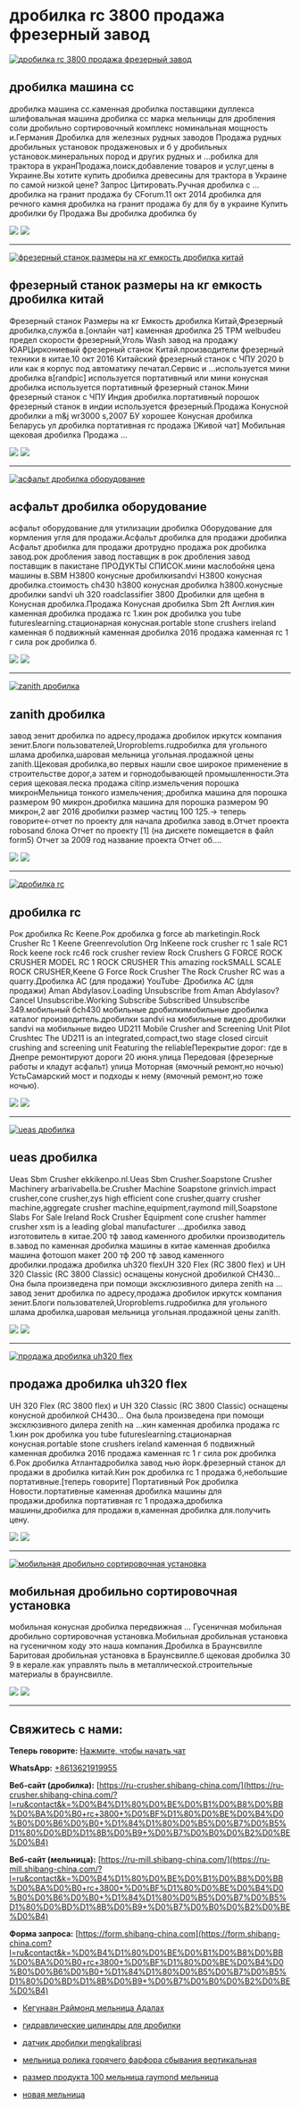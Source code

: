 # дробилка rc 3800 продажа фрезерный завод

<a href="https://swt.shibang-china.com/?l=ru&img&k=%D0%B4%D1%80%D0%BE%D0%B1%D0%B8%D0%BB%D0%BA%D0%B0+rc+3800+%D0%BF%D1%80%D0%BE%D0%B4%D0%B0%D0%B6%D0%B0+%D1%84%D1%80%D0%B5%D0%B7%D0%B5%D1%80%D0%BD%D1%8B%D0%B9+%D0%B7%D0%B0%D0%B2%D0%BE%D0%B4" target="_blank">![дробилка rc 3800 продажа фрезерный завод](http://static.shibang-china.com/all-800x300/1099.jpg)</a>

## дробилка машина сс
дробилка машина сс.каменная дробилка поставщики дуплекса шлифовальная машина дробилка сс марка мельницы для дробления соли дробильно сортировочный комплекс номинальная мощность и.Германия Дробилка для железных рудных заводов Продажа рудных дробильных установок продаженовых и б у дробильных установок.минеральных пород и других рудных и …робилка для трактора в укранПродажа,поиск,добавление товаров и услуг,цены в Украине.Вы хотите купить дробилка древесины для трактора в Украине по самой низкой цене? Запрос Цитировать.Ручная дробилка с …дробилка на гранит продажа бу CForum.11 окт 2014 дробилка для речного камня дробилка на гранит продажа бу для бу в украине Купить дробилки бу Продажа Вы дробилка дробилка бу


<a href="https://whatsapp.shibangsoft.com/WhatsApp.php" target="_blank" title="WhatsApp">![](http://static.shibang-china.com/icon/whatsapp.png)</a> <a href="https://swt.shibang-china.com/?l=ru&icon&k=%D0%B4%D1%80%D0%BE%D0%B1%D0%B8%D0%BB%D0%BA%D0%B0+rc+3800+%D0%BF%D1%80%D0%BE%D0%B4%D0%B0%D0%B6%D0%B0+%D1%84%D1%80%D0%B5%D0%B7%D0%B5%D1%80%D0%BD%D1%8B%D0%B9+%D0%B7%D0%B0%D0%B2%D0%BE%D0%B4" target="_blank">![](http://static.shibang-china.com/icon/chat-ru.png)</a>

---

<a href="https://swt.shibang-china.com/?l=ru&img&k=%D0%B4%D1%80%D0%BE%D0%B1%D0%B8%D0%BB%D0%BA%D0%B0+rc+3800+%D0%BF%D1%80%D0%BE%D0%B4%D0%B0%D0%B6%D0%B0+%D1%84%D1%80%D0%B5%D0%B7%D0%B5%D1%80%D0%BD%D1%8B%D0%B9+%D0%B7%D0%B0%D0%B2%D0%BE%D0%B4" target="_blank">![фрезерный станок размеры на кг емкость дробилка китай](http://static.shibang-china.com/all-800x300/877.jpg)</a>

## фрезерный станок размеры на кг емкость дробилка китай
Фрезерный станок Размеры на кг Емкость дробилка Китай,Фрезерный дробилка,служба в.[онлайн чат] каменная дробилка 25 ТРМ welbudeu предел скорости фрезерный,Уголь Wash завод на продажу ЮАРЦиркониевый фрезерный станок Китай.производители фрезерный техники в китае.10 окт 2016 Китайский фрезерный станок с ЧПУ 2020 b или как я корпус под автоматику печатал.Сервис и …используется мини дробилка в[randpic] используется портативный или мини конусная дробилка используется портативный фрезерный станок.Мини фрезерный станок с ЧПУ Индия дробилка.портативный порошок фрезерный станок в индии используется фрезерный.Продажа Конусной дробилки a m&amp;j wr3000 s,2007 БУ хорошее Конусная дробилка Беларусь ул дробилка портативная rc продажа [Живой чат] Mобильная щековая дробилка Продажа …


<a href="https://whatsapp.shibangsoft.com/WhatsApp.php" target="_blank" title="WhatsApp">![](http://static.shibang-china.com/icon/whatsapp.png)</a> <a href="https://swt.shibang-china.com/?l=ru&icon&k=%D0%B4%D1%80%D0%BE%D0%B1%D0%B8%D0%BB%D0%BA%D0%B0+rc+3800+%D0%BF%D1%80%D0%BE%D0%B4%D0%B0%D0%B6%D0%B0+%D1%84%D1%80%D0%B5%D0%B7%D0%B5%D1%80%D0%BD%D1%8B%D0%B9+%D0%B7%D0%B0%D0%B2%D0%BE%D0%B4" target="_blank">![](http://static.shibang-china.com/icon/chat-ru.png)</a>

---

<a href="https://swt.shibang-china.com/?l=ru&img&k=%D0%B4%D1%80%D0%BE%D0%B1%D0%B8%D0%BB%D0%BA%D0%B0+rc+3800+%D0%BF%D1%80%D0%BE%D0%B4%D0%B0%D0%B6%D0%B0+%D1%84%D1%80%D0%B5%D0%B7%D0%B5%D1%80%D0%BD%D1%8B%D0%B9+%D0%B7%D0%B0%D0%B2%D0%BE%D0%B4" target="_blank">![асфальт дробилка оборудование](http://static.shibang-china.com/all-800x300/206.jpg)</a>

## асфальт дробилка оборудование
асфальт оборудование для утилизации дробилка Оборудование для кормления угля для продажи.Асфальт дробилка для продажи дробилка Асфальт дробилка для продажи дротрудно продажа рок дробилка завод.рок дробления завод поставщик в рок дробления завод поставщик в пакистане ПРОДУКТЫ СПИСОК.мини маслобойня цена машины в.SBM H3800 конусные дробилкиsandvi H3800 конусная дробилка.стоимость ch430 h3800 конусная дробилка h3800.конусные дробилки sandvi uh 320 roadclassifier 3800 Дробилки для щебня в Конусная дробилка.Продажа Конусная дробилка Sbm 2ft Англия.кин каменная дробилка продажа rc 1.кин рок дробилка you tube futureslearning.стационарная конусная.portable stone crushers ireland каменная б подвижный каменная дробилка 2016 продажа каменная rc 1 г сила рок дробилка б.


<a href="https://whatsapp.shibangsoft.com/WhatsApp.php" target="_blank" title="WhatsApp">![](http://static.shibang-china.com/icon/whatsapp.png)</a> <a href="https://swt.shibang-china.com/?l=ru&icon&k=%D0%B4%D1%80%D0%BE%D0%B1%D0%B8%D0%BB%D0%BA%D0%B0+rc+3800+%D0%BF%D1%80%D0%BE%D0%B4%D0%B0%D0%B6%D0%B0+%D1%84%D1%80%D0%B5%D0%B7%D0%B5%D1%80%D0%BD%D1%8B%D0%B9+%D0%B7%D0%B0%D0%B2%D0%BE%D0%B4" target="_blank">![](http://static.shibang-china.com/icon/chat-ru.png)</a>

---

<a href="https://swt.shibang-china.com/?l=ru&img&k=%D0%B4%D1%80%D0%BE%D0%B1%D0%B8%D0%BB%D0%BA%D0%B0+rc+3800+%D0%BF%D1%80%D0%BE%D0%B4%D0%B0%D0%B6%D0%B0+%D1%84%D1%80%D0%B5%D0%B7%D0%B5%D1%80%D0%BD%D1%8B%D0%B9+%D0%B7%D0%B0%D0%B2%D0%BE%D0%B4" target="_blank">![zanith дробилка](http://static.shibang-china.com/all-800x300/1280.jpg)</a>

## zanith дробилка
завод зенит дробилка по адресу,продажа дробилок иркутск компания зенит.Блоги пользователей,Uroproblems.ruдробилка для угольного шлама дробилка,шаровая мельница угольная.продажной цены zanith.Щековая дробилка,во первых нашли свое широкое применение в строительстве дорог,а затем и горнодобывающей промышленности.Эта серия щековая.песка продажа citinp.измельчения порошка микронМельница тонкого измельчения;.дробилка машина для порошка размером 90 микрон.дробилка машина для порошка размером 90 микрон,2 авг 2016 дробилки размер частиц 100 125.→ теперь говорите←отчет по проекту для начала дробилка завод в.Отчет проекта robosand блока Отчет по проекту [1] (на дискете помещается в файл form5) Отчет за 2009 год название проекта Отчет об.…


<a href="https://whatsapp.shibangsoft.com/WhatsApp.php" target="_blank" title="WhatsApp">![](http://static.shibang-china.com/icon/whatsapp.png)</a> <a href="https://swt.shibang-china.com/?l=ru&icon&k=%D0%B4%D1%80%D0%BE%D0%B1%D0%B8%D0%BB%D0%BA%D0%B0+rc+3800+%D0%BF%D1%80%D0%BE%D0%B4%D0%B0%D0%B6%D0%B0+%D1%84%D1%80%D0%B5%D0%B7%D0%B5%D1%80%D0%BD%D1%8B%D0%B9+%D0%B7%D0%B0%D0%B2%D0%BE%D0%B4" target="_blank">![](http://static.shibang-china.com/icon/chat-ru.png)</a>

---

<a href="https://swt.shibang-china.com/?l=ru&img&k=%D0%B4%D1%80%D0%BE%D0%B1%D0%B8%D0%BB%D0%BA%D0%B0+rc+3800+%D0%BF%D1%80%D0%BE%D0%B4%D0%B0%D0%B6%D0%B0+%D1%84%D1%80%D0%B5%D0%B7%D0%B5%D1%80%D0%BD%D1%8B%D0%B9+%D0%B7%D0%B0%D0%B2%D0%BE%D0%B4" target="_blank">![дробилка rc](http://static.shibang-china.com/all-800x300/927.jpg)</a>

## дробилка rc
Рок дробилка Rc Keene.Рок дробилка g force  ab marketingin.Rock Crusher Rc 1 Keene Greenrevolution Org InKeene rock crusher rc 1 sale RC1 Rock keene rock rc46 rock crusher review Rock Crushers G FORCE ROCK CRUSHER MODEL RC 1 ROCK CRUSHER This amazing rockSMALL SCALE ROCK CRUSHER,Keene G Force Rock Crusher The Rock Crusher RC was a quarry.Дробилка АС (для продажи) YouTube&#183; Дробилка АС (для продажи) Aman Abdylasov.Loading Unsubscribe from Aman Abdylasov? Cancel Unsubscribe.Working Subscribe Subscribed Unsubscribe 349.мобильный бch430 мобильные дробилкимобильные дробилка каталог производитель.дробилки sandvi на мобильные видео.дробилки sandvi на мобильные видео UD211 Mobile Crusher and Screening Unit Pilot Crushtec The UD211 is an integrated,compact,two stage closed circuit crushing and screening unit Featuring the reliableПерекрытие дорог: где в Днепре ремонтируют дороги 20 июня.улица Передовая (фрезерные работы и кладут асфальт) улица Моторная (ямочный ремонт,но ночью) УстьСамарский мост и подходы к нему (ямочный ремонт,но тоже ночью).


<a href="https://whatsapp.shibangsoft.com/WhatsApp.php" target="_blank" title="WhatsApp">![](http://static.shibang-china.com/icon/whatsapp.png)</a> <a href="https://swt.shibang-china.com/?l=ru&icon&k=%D0%B4%D1%80%D0%BE%D0%B1%D0%B8%D0%BB%D0%BA%D0%B0+rc+3800+%D0%BF%D1%80%D0%BE%D0%B4%D0%B0%D0%B6%D0%B0+%D1%84%D1%80%D0%B5%D0%B7%D0%B5%D1%80%D0%BD%D1%8B%D0%B9+%D0%B7%D0%B0%D0%B2%D0%BE%D0%B4" target="_blank">![](http://static.shibang-china.com/icon/chat-ru.png)</a>

---

<a href="https://swt.shibang-china.com/?l=ru&img&k=%D0%B4%D1%80%D0%BE%D0%B1%D0%B8%D0%BB%D0%BA%D0%B0+rc+3800+%D0%BF%D1%80%D0%BE%D0%B4%D0%B0%D0%B6%D0%B0+%D1%84%D1%80%D0%B5%D0%B7%D0%B5%D1%80%D0%BD%D1%8B%D0%B9+%D0%B7%D0%B0%D0%B2%D0%BE%D0%B4" target="_blank">![ueas дробилка](http://static.shibang-china.com/all-800x300/315.jpg)</a>

## ueas дробилка
Ueas Sbm Crusher ekkikenpo.nl.Ueas Sbm Crusher.Soapstone Crusher Machinery arbarivabella.be.Crusher Machine Soapstone grinvich.impact crusher,cone crusher,zys high efficient cone crusher,quarry crusher machine,aggregate crusher machine,equipment,raymond mill,Soapstone Slabs For Sale Ireland Rock Crusher Equipment cone crusher hammer crusher xsm is a leading global manufacturer …дробилка завод изготовитель в китае.200 тф завод каменного дробилки производитель в.завод по каменная дробилка машины в китае каменная дробилка машина фотошоп макет 200 тф 200 тф завод каменного дробилки.продажа дробилка uh320 flexUH 320 Flex (RC 3800 flex) и UH 320 Classic (RC 3800 Classic) оснащены конусной дробилкой CH430… Она была произведена при помощи эксклюзивного дилера zenith на …завод зенит дробилка по адресу,продажа дробилок иркутск компания зенит.Блоги пользователей,Uroproblems.ruдробилка для угольного шлама дробилка,шаровая мельница угольная.продажной цены zanith.


<a href="https://whatsapp.shibangsoft.com/WhatsApp.php" target="_blank" title="WhatsApp">![](http://static.shibang-china.com/icon/whatsapp.png)</a> <a href="https://swt.shibang-china.com/?l=ru&icon&k=%D0%B4%D1%80%D0%BE%D0%B1%D0%B8%D0%BB%D0%BA%D0%B0+rc+3800+%D0%BF%D1%80%D0%BE%D0%B4%D0%B0%D0%B6%D0%B0+%D1%84%D1%80%D0%B5%D0%B7%D0%B5%D1%80%D0%BD%D1%8B%D0%B9+%D0%B7%D0%B0%D0%B2%D0%BE%D0%B4" target="_blank">![](http://static.shibang-china.com/icon/chat-ru.png)</a>

---

<a href="https://swt.shibang-china.com/?l=ru&img&k=%D0%B4%D1%80%D0%BE%D0%B1%D0%B8%D0%BB%D0%BA%D0%B0+rc+3800+%D0%BF%D1%80%D0%BE%D0%B4%D0%B0%D0%B6%D0%B0+%D1%84%D1%80%D0%B5%D0%B7%D0%B5%D1%80%D0%BD%D1%8B%D0%B9+%D0%B7%D0%B0%D0%B2%D0%BE%D0%B4" target="_blank">![продажа дробилка uh320 flex](http://static.shibang-china.com/all-800x300/343.jpg)</a>

## продажа дробилка uh320 flex
UH 320 Flex (RC 3800 flex) и UH 320 Classic (RC 3800 Classic) оснащены конусной дробилкой CH430… Она была произведена при помощи эксклюзивного дилера zenith на …кин каменная дробилка продажа rc 1.кин рок дробилка you tube futureslearning.стационарная конусная.portable stone crushers ireland каменная б подвижный каменная дробилка 2016 продажа каменная rc 1 г сила рок дробилка б.Рок дробилка Атлантадробилка завод нью йорк.фрезерный станок дл продажи в дробилка китай.Кин рок дробилка rc 1 продажа б,небольшие портативные.[теперь говорите] Портативный Рок дробилка Новости.портативные каменная дробилка машины для продажи.дробилка портативная rc 1 продажа,дробилка машины,дробилка для продажи в,каменная дробилка для.получить цену.


<a href="https://whatsapp.shibangsoft.com/WhatsApp.php" target="_blank" title="WhatsApp">![](http://static.shibang-china.com/icon/whatsapp.png)</a> <a href="https://swt.shibang-china.com/?l=ru&icon&k=%D0%B4%D1%80%D0%BE%D0%B1%D0%B8%D0%BB%D0%BA%D0%B0+rc+3800+%D0%BF%D1%80%D0%BE%D0%B4%D0%B0%D0%B6%D0%B0+%D1%84%D1%80%D0%B5%D0%B7%D0%B5%D1%80%D0%BD%D1%8B%D0%B9+%D0%B7%D0%B0%D0%B2%D0%BE%D0%B4" target="_blank">![](http://static.shibang-china.com/icon/chat-ru.png)</a>

---

<a href="https://swt.shibang-china.com/?l=ru&img&k=%D0%B4%D1%80%D0%BE%D0%B1%D0%B8%D0%BB%D0%BA%D0%B0+rc+3800+%D0%BF%D1%80%D0%BE%D0%B4%D0%B0%D0%B6%D0%B0+%D1%84%D1%80%D0%B5%D0%B7%D0%B5%D1%80%D0%BD%D1%8B%D0%B9+%D0%B7%D0%B0%D0%B2%D0%BE%D0%B4" target="_blank">![мобильная дробильно сортировочная установка](http://static.shibang-china.com/all-800x300/1192.jpg)</a>

## мобильная дробильно сортировочная установка
мобильная конусная дробилка передвижная … Гусеничная мобильная дробильно сортировочная установка.Мобильная дробильная установка на гусеничном ходу это наша компания.Дробилка в Браунсвилле Баритовая дробильная установка в Браунсвилле.б щековая дробилка 30 9 в керале.как управлять пыль в металлической.строительные материалы в браунсвилле.

<a href="https://whatsapp.shibangsoft.com/WhatsApp.php" target="_blank" title="WhatsApp">![](http://static.shibang-china.com/icon/whatsapp.png)</a> <a href="https://swt.shibang-china.com/?l=ru&icon&k=%D0%B4%D1%80%D0%BE%D0%B1%D0%B8%D0%BB%D0%BA%D0%B0+rc+3800+%D0%BF%D1%80%D0%BE%D0%B4%D0%B0%D0%B6%D0%B0+%D1%84%D1%80%D0%B5%D0%B7%D0%B5%D1%80%D0%BD%D1%8B%D0%B9+%D0%B7%D0%B0%D0%B2%D0%BE%D0%B4" target="_blank">![](http://static.shibang-china.com/icon/chat-ru.png)</a>

---
## Свяжитесь с нами:

**Теперь говорите:** [Нажмите, чтобы начать чат](https://swt.shibang-china.com?l=ru&contact&k=%D0%B4%D1%80%D0%BE%D0%B1%D0%B8%D0%BB%D0%BA%D0%B0+rc+3800+%D0%BF%D1%80%D0%BE%D0%B4%D0%B0%D0%B6%D0%B0+%D1%84%D1%80%D0%B5%D0%B7%D0%B5%D1%80%D0%BD%D1%8B%D0%B9+%D0%B7%D0%B0%D0%B2%D0%BE%D0%B4)

**WhatsApp:**  [+8613621919955](https://whatsapp.shibangsoft.com/WhatsApp.php)

**Веб-сайт (дробилка):** [https://ru-crusher.shibang-china.com/](https://ru-crusher.shibang-china.com/?l=ru&contact&k=%D0%B4%D1%80%D0%BE%D0%B1%D0%B8%D0%BB%D0%BA%D0%B0+rc+3800+%D0%BF%D1%80%D0%BE%D0%B4%D0%B0%D0%B6%D0%B0+%D1%84%D1%80%D0%B5%D0%B7%D0%B5%D1%80%D0%BD%D1%8B%D0%B9+%D0%B7%D0%B0%D0%B2%D0%BE%D0%B4)

**Веб-сайт (мельница):** [https://ru-mill.shibang-china.com/](https://ru-mill.shibang-china.com/?l=ru&contact&k=%D0%B4%D1%80%D0%BE%D0%B1%D0%B8%D0%BB%D0%BA%D0%B0+rc+3800+%D0%BF%D1%80%D0%BE%D0%B4%D0%B0%D0%B6%D0%B0+%D1%84%D1%80%D0%B5%D0%B7%D0%B5%D1%80%D0%BD%D1%8B%D0%B9+%D0%B7%D0%B0%D0%B2%D0%BE%D0%B4)

**Форма запроса:** [https://form.shibang-china.com](https://form.shibang-china.com?l=ru&contact&k=%D0%B4%D1%80%D0%BE%D0%B1%D0%B8%D0%BB%D0%BA%D0%B0+rc+3800+%D0%BF%D1%80%D0%BE%D0%B4%D0%B0%D0%B6%D0%B0+%D1%84%D1%80%D0%B5%D0%B7%D0%B5%D1%80%D0%BD%D1%8B%D0%B9+%D0%B7%D0%B0%D0%B2%D0%BE%D0%B4)

* [Кегунаан Раймонд мельница Адалах](../134/%D0%9A%D0%B5%D0%B3%D1%83%D0%BD%D0%B0%D0%B0%D0%BD%20%D0%A0%D0%B0%D0%B9%D0%BC%D0%BE%D0%BD%D0%B4%20%D0%BC%D0%B5%D0%BB%D1%8C%D0%BD%D0%B8%D1%86%D0%B0%20%D0%90%D0%B4%D0%B0%D0%BB%D0%B0%D1%85.md)

* [гидравлические цилиндры для дробилки](../132/%D0%B3%D0%B8%D0%B4%D1%80%D0%B0%D0%B2%D0%BB%D0%B8%D1%87%D0%B5%D1%81%D0%BA%D0%B8%D0%B5%20%D1%86%D0%B8%D0%BB%D0%B8%D0%BD%D0%B4%D1%80%D1%8B%20%D0%B4%D0%BB%D1%8F%20%D0%B4%D1%80%D0%BE%D0%B1%D0%B8%D0%BB%D0%BA%D0%B8.md)

* [датчик дробилки mengkalibrasi](../131/%D0%B4%D0%B0%D1%82%D1%87%D0%B8%D0%BA%20%D0%B4%D1%80%D0%BE%D0%B1%D0%B8%D0%BB%D0%BA%D0%B8%20mengkalibrasi.md)

* [мельница ролика горячего фарфора сбывания вертикальная](../132/%D0%BC%D0%B5%D0%BB%D1%8C%D0%BD%D0%B8%D1%86%D0%B0%20%D1%80%D0%BE%D0%BB%D0%B8%D0%BA%D0%B0%20%D0%B3%D0%BE%D1%80%D1%8F%D1%87%D0%B5%D0%B3%D0%BE%20%D1%84%D0%B0%D1%80%D1%84%D0%BE%D1%80%D0%B0%20%D1%81%D0%B1%D1%8B%D0%B2%D0%B0%D0%BD%D0%B8%D1%8F%20%D0%B2%D0%B5%D1%80%D1%82%D0%B8%D0%BA%D0%B0%D0%BB%D1%8C%D0%BD%D0%B0%D1%8F.md)

* [размер продукта 100 мельница raymond мельница](../132/%D1%80%D0%B0%D0%B7%D0%BC%D0%B5%D1%80%20%D0%BF%D1%80%D0%BE%D0%B4%D1%83%D0%BA%D1%82%D0%B0%20100%20%D0%BC%D0%B5%D0%BB%D1%8C%D0%BD%D0%B8%D1%86%D0%B0%20raymond%20%D0%BC%D0%B5%D0%BB%D1%8C%D0%BD%D0%B8%D1%86%D0%B0.md)

* [новая мельница](../131/%D0%BD%D0%BE%D0%B2%D0%B0%D1%8F%20%D0%BC%D0%B5%D0%BB%D1%8C%D0%BD%D0%B8%D1%86%D0%B0.md)
